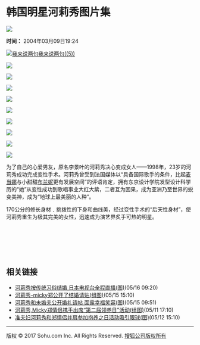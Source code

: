 # 韩国明星河莉秀图片集

![](https://images.sohu.com/ccc.gif)

**时间：** 2004年03月09日19:24

[![我来说两句](https://news.sohu.com/images/lb.gif)我来说两句((5))](https://comment2.news.sohu.com/viewcomments.action?id=219364965)

[![](https://photo.sohu.com/2004/03/09/49/Img219364966.jpg)](https://yule.sohu.com/2004/03/09/48/article219364866.shtml)

[![](https://photo.sohu.com/2004/03/09/49/Img219364969.jpg)](https://yule.sohu.com/2004/03/09/48/article219364864.shtml)

[![](https://photo.sohu.com/2004/03/09/49/Img219364970.jpg)](https://yule.sohu.com/2004/03/09/48/article219364859.shtml)

[![](https://photo.sohu.com/2004/03/09/49/Img219364973.jpg)](https://yule.sohu.com/2004/03/09/48/article219364855.shtml)

[![](https://photo.sohu.com/2004/03/09/49/Img219364976.jpg)](https://yule.sohu.com/2004/03/09/48/article219364851.shtml)

[![](https://photo.sohu.com/2004/03/09/49/Img219364979.jpg)](https://yule.sohu.com/2004/03/09/48/article219364848.shtml)

[![](https://photo.sohu.com/2004/03/09/49/Img219364982.jpg)](https://yule.sohu.com/2004/03/09/48/article219364844.shtml)

[![](https://photo.sohu.com/2004/03/09/49/Img219364985.jpg)](https://yule.sohu.com/2004/03/09/48/article219364839.shtml)

[![](https://photo.sohu.com/2004/03/09/49/Img219364987.jpg)](https://yule.sohu.com/2004/03/09/48/article219364834.shtml)

为了自己的心爱男友，原名李景叶的河莉秀决心变成女人——1998年，23岁的河莉秀成功完成变性手术。河莉秀曾受到法国媒体以“具备国际歌手的条件，比起[麦当娜](https://yule.sohu.com/7/0903/62/column213086299.shtml)与小甜甜[布兰妮](https://yule.sohu.com/7/0903/64/column213086440.shtml)更有发展空间”的评语肯定，拥有东京设计学院发型设计科学历的“她”从变性成功到歌唱事业大红大紫，二者互为因果，成为亚洲乃至世界的蜕变美神，成为“地球上最美丽的人种”。

170公分的修长身材﹑挑拨性的下身和曲线美，经过变性手术的“后天性身材”，使河莉秀重生为极其完美的女性，迅速成为演艺界炙手可热的明星。

 

 

 
## 相关链接

- [河莉秀按传统习俗结婚 日本电视台全程直播(图)](https://yule.sohu.com/20070516/n250044273.shtml)(05/16 09:20)
- [河莉秀-micky郑公开了结婚请贴(组图)](https://yule.sohu.com/20070515/n250032299.shtml)(05/15 15:10)
- [河莉秀和未婚夫公开婚礼请帖 面露幸福笑容(图)](https://yule.sohu.com/20070515/n250023604.shtml)(05/15 09:51)
- [河莉秀,Micky郑情侣携手出席“第二届领养日”活动(组图)](https://yule.sohu.com/20070511/n249972801.shtml)(05/11 17:10)
- [准夫妇河莉秀和郑情侣并肩参加抱养之日活动吸引眼球(图)](https://yule.sohu.com/20070512/n249981546.shtml)(05/12 15:10)

---

版权 © 2017 Sohu.com Inc. All Rights Reserved. [搜狐公司版权所有](https://corp.sohu.com/s2007/copyright/)